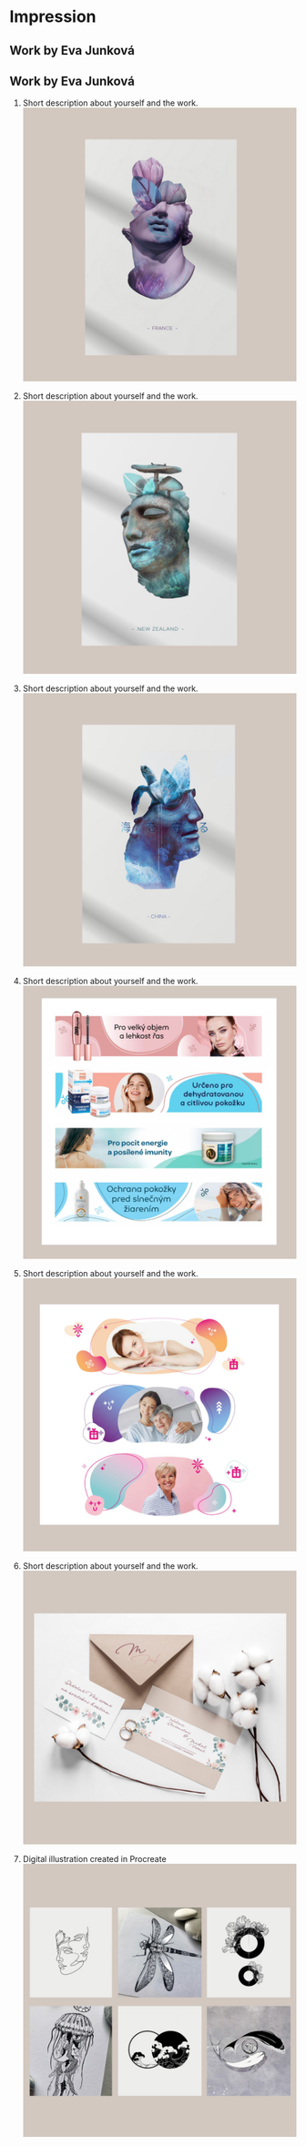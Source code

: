 # Impression

## Work by Eva Junková

## Work by Eva Junková

1. Short description about yourself and the work.
![image](00-composition/img/01.jpg)

2. Short description about yourself and the work.
![image](00-composition/img/02.jpg)

3. Short description about yourself and the work.
![image](00-composition/img/03.jpg)

4. Short description about yourself and the work.
![image](00-composition/img/04.jpg)

5. Short description about yourself and the work.
![image](00-composition/img/05..jpg)

7. Short description about yourself and the work.
![image](00-composition/img/07.jpg)

8. Digital illustration created in Procreate
![image](00-composition/img/08.jpg)
